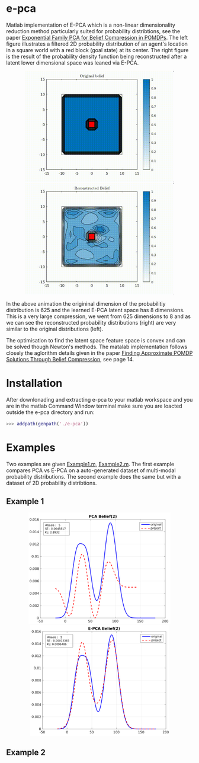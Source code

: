 # e-pca

Matlab implementation of E-PCA which is a non-linear dimensionality reduction method particularly suited for probability distribtions, see the paper [Exponential Family PCA for Belief Compression
in POMDPs](http://www.cs.cmu.edu/~ggordon/nickr-ggordon.nips02.pdf). The left figure illustrates a filtered 2D probability distribution of an agent's location in a square world with a red block (goal state) at its center. The right figure is the result of the probability density function being reconstructed after a latent lower dimensional space was leaned via E-PCA.

<p align="center">
<img src="./docs/original_belief.gif" alt="original_belief" height="300" > <img src="./docs/reconstructed_belief.gif" alt="reconstructed_belief" height="300">
</p>

In the above animation the origininal dimension of the probabilitiy distribution is 625 and the learned E-PCA latent space
has 8 dimensions. This is a very large compression, we went from 625 dimensions to 8 and as we can see the reconstructed probability distributions (right) are very similar to the original distributions (left).

The optimisation to find the latent space feature space is convex and can be solved though Newton's methods. The matalab implementation follows closely the aglorithm details given in the paper [Finding Approximate POMDP Solutions Through Belief
Compression](https://arxiv.org/pdf/1107.0053.pdf), see page 14.

# Installation 

After downlonading and extracting e-pca to your matlab workspace and you are in the matlab Command Window terminal 
make sure you are loacted outside the e-pca directory and run:

```matlab
>>> addpath(genpath('./e-pca'))
```

# Examples

Two examples are given [Example1.m](https://github.com/gpldecha/e-pca/blob/master/Example1.m), [Example2.m](https://github.com/gpldecha/e-pca/blob/master/Example2.m). The first example compares PCA vs E-PCA on a
auto-generated dataset of multi-modal probability distributions. The second example does the same but with 
a dataset of 2D probability distribtions.

## Example 1

<p align="center">
<img src="./docs/PCA_proj_5.png" height="300" > <img src="./docs/EPCA_proj5.png" height="300">
</p>

## Example 2






